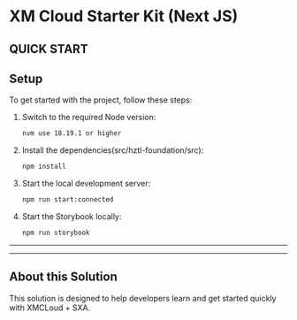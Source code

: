 # XM Cloud Starter Kit (Next JS)

## QUICK START

## Setup
To get started with the project, follow these steps:

1. Switch to the required Node version:
    ```bash
    nvm use 18.19.1 or higher
    ```

2. Install the dependencies(src/hztl-foundation/src):
    ```bash
    npm install
    ```

3. Start the local development server:
    ```bash
    npm run start:connected
    ```

4. Start the Storybook locally:
    ```bash
    npm run storybook
    ```

---

*** 

## About this Solution
This solution is designed to help developers learn and get started quickly
with XMCLoud + SXA.


